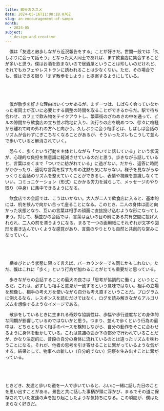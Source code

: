 ```yaml
---
title: 散歩のススメ
date: 2024-05-16T11:08:18.076Z
slug: an-encouragement-of-sampo
month:
  - 2024-05
subject:
  - design-and-creative
---
```

　僕は「友達と散歩しながら近況報告をする」ことが好きだ。世間一般では「久しぶりに会って話そう」となった大人同士であれば、まず飲食店に集合することが多いと思う。僕はお酒を飲まないので居酒屋ということは珍しいのだけれど、それでもカフェやレストランに誘われることは少なくない。ただ、その場合でも、僕はできる限り「まず散歩をしよう」と提案するようにしている。

###### 　﻿

　僕が散歩を好きな理由はいくつかあるが、まず一つは、しばらく会っていなかった者同士が互いに必要とする調整の時間を取ることができるからだ。駅で待ち合わせ、カフェで飲み物をテイクアウトし、繁華街のざわめきの中を通って、ビルの隙間から飲食店の立ち並ぶ路地に入り、流行りの店を眺めつつ、徐々に喧騒から離れて町の外れの方へと向かう。久しぶりに会う相手とは、しばしば会話のリズムが合わずにぎこちなくなることがあるが、そういったズレもこうして並んで歩いていると解消されていく。

　恐らく、歩くという行動を主体としながら「ついでに話している」という状況が、心理的な負担を無意識に軽減させているのだと思う。歩きながら話していると、言葉はあくまで「ついでに紡がれている」に過ぎない。だから、返答に時間がかかったり、適切な言葉を探すための沈黙も気にならない。様子を見ながらゆっくりと会話のリズムを整えていくことができるし、表情や視線を意識しなくていい。コミュニケーション（形式）にかかる労力を減らして、メッセージのやり取り（中身）に集中できるようになる。

　飲食店での会話では、こうはいかない。大人が二人で飲食店に入ると、基本的には、机を挟んで向かい合って座ることになる。このとき、二人の身体は面と向かった状態となり、互いの言葉は相手の顔面に直接投げ込むような形になってしまう。対して、横並びの会話では、言葉は互いの目の前にある共有空間に投げ入れられ、二人の前を漂うようになる。まるで一つの画用紙にそれぞれが文字や図形を書き込んでいくような感覚があり、言葉のやりとりも自然と共創的な営みになっていく。

###### 　﻿

　横並びという状態に限って言えば、バーカウンターでも同じかもしれない。ただ、僕はこれに「歩く」という行為が加わることがとても重要だと思っている。

　歩きながらの会話することの最大の良さは「思考が協調的に働く」というところだ。これは、必ずしも相手と意見が一致するという意味ではない。相手の立場を想像し、相手の考え方を使いながら自分も考え直すということだ。プログラムに例えるなら、レスポンスを読むだけではなく、ログを読み解きながらアルゴリズムを想像するようなイメージである。

　散歩をしているときに生まれる奇妙な協調性は、歩幅や歩行速度などの身体的な同期が影響しているのではないかと思う。つまり、並んで歩くという行為の最中は、どちらともなく相手のペースを検知しながら、自分の動作をそこに合わせるように身体を動かしている。これは意識の遥か下の部分で行われていることだが、かなり決定的に、普段の自分の身体に流れているのとは違ったリズムを味わうことになる。それが、他者の思考を引き寄せることに繋がっているような気がする。結果として、物事への新しい（自分的でない）洞察を生み出すことに繋がっている。

###### 　﻿

ときどき、友達と歩いた道を一人で歩いていると、ふいに一緒に話した日のことを思い出すことがある。景色と共に話した事柄が頭に浮かび、まるでその道に保存されていた友達の声を掘り起こしたような気持ちになる。この瞬間が、僕はたまらなく好きだ。